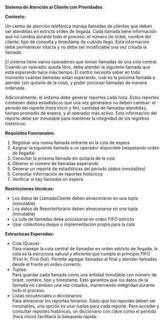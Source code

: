 **Sistema de Atención al Cliente con Prioridades**

**Contexto:**

Un centro de atención telefónica maneja llamadas de clientes que deben ser atendidas en estricto orden de llegada. Cada llamada tiene información que no cambia durante todo el proceso: el número de ticket, nombre del cliente, tipo de consulta y timestamp de cuándo llegó. Esta información debe permanecer intacta y no debe ser modificable una vez creada la llamada.

El sistema tiene varios operadores que toman llamadas de una cola central. Cuando un operador queda libre, debe atender la siguiente llamada que está esperando hace más tiempo. El centro necesita saber en todo momento cuántas llamadas están esperando, cuál es la próxima llamada a atender (sin quitarla de la cola), y poder procesar llamadas de manera ordenada.

Adicionalmente, el sistema debe generar reportes cada hora. Estos reportes contienen datos estadísticos que una vez generados no deben cambiar: el periodo del reporte (hora inicio y fin), cantidad de llamadas atendidas, tiempo promedio de espera, y el operador más activo. Esta información del reporte debe ser inmutable para mantener la integridad de los registros históricos.

**Requisitos Funcionales:**

1. Registrar una nueva llamada entrante en la cola de espera
2. Asignar la siguiente llamada a un operador disponible (respetando orden de llegada)
3. Consultar la próxima llamada sin quitarla de la cola
4. Obtener el número de llamadas esperando
5. Generar un reporte de estadísticas del periodo (datos inmutables)
6. Consultar información de reportes históricos
7. Verificar si hay llamadas en espera

**Restricciones técnicas:**

- Los datos de LlamadaCliente deben almacenarse en una tupla (inmutable)
- Los datos de ReporteHorario deben almacenarse en una tupla (inmutable)
- La cola de llamadas debe procesarse en orden FIFO estricto
- Usar collections.deque o implementación propia para la cola

**Estructuras Esperadas:**

- Cola (Queue):<br>
  Para manejar la cola central de llamadas en orden estricto de llegada, la cola es la estructura natural y eficiente que cumple el principio FIFO (First In, First Out). Permite agregar llamadas al final y atender llamadas desde el frente en orden correcto.
- Tuplas:<br>
  Para guardar cada llamada como una entidad inmutable con número de ticket, nombre, tipo y timestamp. Esto garantiza que los datos de la llamada no cambien una vez creados, manteniendo integridad durante todo el proceso.
- Listas secuenciales o diccionarios:<br>
  Para almacenar los reportes horarios. Dado que los reportes deben ser inmutables, una opción es usar tuplas para cada reporte. Para acceder y consultar reportes históricos, un diccionario con clave como el periodo (hora inicio) facilitaría la búsqueda rápida.
